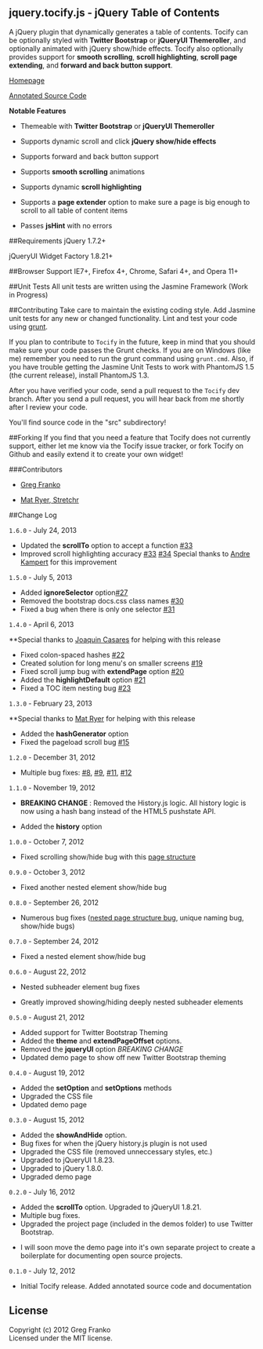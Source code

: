jquery.tocify.js - jQuery Table of Contents
-------------------------------------------

A jQuery plugin that dynamically generates a table of contents. Tocify can be optionally styled with **Twitter Bootstrap** or **jQueryUI Themeroller**, and optionally animated with jQuery show/hide effects. Tocify also optionally provides support for **smooth scrolling**, **scroll highlighting**, **scroll page extending**, and **forward and back button support**.

[Homepage](http://gregfranko.com/jquery.tocify.js/)

[Annotated Source Code](http://gregfranko.com/jquery.tocify.js/docs/jquery.tocify.html)

**Notable Features**

   - Themeable with **Twitter Bootstrap** or **jQueryUI Themeroller**

   - Supports dynamic scroll and click **jQuery show/hide effects**

   - Supports forward and back button support

   - Supports **smooth scrolling** animations

   - Supports dynamic **scroll highlighting**

   - Supports a **page extender** option to make sure a page is big enough to scroll to all table of content items

   - Passes **jsHint** with no errors

##Requirements
jQuery 1.7.2+

jQueryUI Widget Factory 1.8.21+

##Browser Support
IE7+, Firefox 4+, Chrome, Safari 4+, and Opera 11+

##Unit Tests
All unit tests are written using the Jasmine Framework (Work in Progress)

##Contributing
Take care to maintain the existing coding style. Add Jasmine unit tests for any new or changed functionality. Lint and test your code using [grunt](https://github.com/cowboy/grunt).

If you plan to contribute to `Tocify` in the future, keep in mind that you should make sure your code passes the Grunt checks.  If you are on Windows (like me) remember you need to run the grunt command using `grunt.cmd`.  Also, if you have trouble getting the Jasmine Unit Tests to work with PhantomJS 1.5 (the current release), install PhantomJS 1.3.

After you have verified your code, send a pull request to the `Tocify` dev branch.  After you send a pull request, you will hear back from me shortly after I review your code.

You'll find source code in the "src" subdirectory!

##Forking
If you find that you need a feature that Tocify does not currently support, either let me know via the Tocify issue tracker, or fork Tocify on Github and easily extend it to create your own widget!

###Contributors

  * [Greg Franko](https://github.com/gfranko)

  * [Mat Ryer, Stretchr](https://github.com/matryer)

##Change Log

`1.6.0` - July 24, 2013

- Updated the **scrollTo**  option to accept a function [#33](https://github.com/gfranko/jquery.tocify.js/issues/33)
- Improved scroll highlighting accuracy [#33](https://github.com/gfranko/jquery.tocify.js/issues/33) [#34](https://github.com/gfranko/jquery.tocify.js/issues/34) Special thanks to [Andre Kampert](https://github.com/andrekampert) for this improvement

`1.5.0` - July 5, 2013

- Added **ignoreSelector**  option[#27](https://github.com/gfranko/jquery.tocify.js/issues/27)
- Removed the bootstrap docs.css class names [#30](https://github.com/gfranko/jquery.tocify.js/issues/30)
- Fixed a bug when there is only one selector [#31](https://github.com/gfranko/jquery.tocify.js/issues/31)

`1.4.0` - April 6, 2013

**Special thanks to [Joaquin Casares](https://github.com/joaquincasares) for helping with this release

- Fixed colon-spaced hashes [#22](https://github.com/gfranko/jquery.tocify.js/pull/22)
- Created solution for long menu's on smaller screens [#19](https://github.com/gfranko/jquery.tocify.js/issues/19)
- Fixed scroll jump bug with **extendPage** option [#20](https://github.com/gfranko/jquery.tocify.js/issues/20)
- Added the **highlightDefault** option [#21](https://github.com/gfranko/jquery.tocify.js/issues/21)
- Fixed a TOC item nesting bug [#23](https://github.com/gfranko/jquery.tocify.js/issues/23)

`1.3.0` - February 23, 2013

**Special thanks to [Mat Ryer](https://github.com/matryer) for helping with this release

- Added the **hashGenerator** option
- Fixed the pageload scroll bug [#15](https://github.com/gfranko/jquery.tocify.js/issues/15)

`1.2.0` - December 31, 2012

- Multiple bug fixes: [#8](https://github.com/gfranko/jquery.tocify.js/issues/8), [#9](https://github.com/gfranko/jquery.tocify.js/issues/9), [#11](https://github.com/gfranko/jquery.tocify.js/issues/11), [#12](https://github.com/gfranko/jquery.tocify.js/issues/12)

`1.1.0` - November 19, 2012

- **BREAKING CHANGE** : Removed the History.js logic.  All history logic is now using a hash bang instead of the HTML5 pushstate API.

-  Added the **history** option

`1.0.0` - October 7, 2012

- Fixed scrolling show/hide bug with this [page structure](https://github.com/gfranko/jquery.tocify.js/issues/6)

`0.9.0` - October 3, 2012

- Fixed another nested element show/hide bug

`0.8.0` - September 26, 2012

- Numerous bug fixes ([nested page structure bug](https://github.com/gfranko/jquery.tocify.js/issues/4), unique naming bug, show/hide bugs)

`0.7.0` - September 24, 2012

- Fixed a nested element show/hide bug

`0.6.0` - August 22, 2012

- Nested subheader element bug fixes

- Greatly improved showing/hiding deeply nested subheader elements

`0.5.0` - August 21, 2012

- Added support for Twitter Bootstrap Theming
- Added the **theme** and **extendPageOffset** options.
- Removed the **jqueryUI** option *BREAKING CHANGE*
- Updated demo page to show off new Twitter Bootstrap theming

`0.4.0` - August 19, 2012

- Added the **setOption** and **setOptions** methods
- Upgraded the CSS file
- Updated demo page

`0.3.0` - August 15, 2012

- Added the **showAndHide** option.
- Bug fixes for when the jQuery history.js plugin is not used
- Upgraded the CSS file (removed unneccessary styles, etc.)
- Upgraded to jQueryUI 1.8.23.
- Upgraded to jQuery 1.8.0.
- Upgraded demo page

`0.2.0` - July 16, 2012

- Added the **scrollTo** option.  Upgraded to jQueryUI 1.8.21.
- Multiple bug fixes.
- Upgraded the project page (included in the demos folder) to use Twitter Bootstrap.
* I will soon move the demo page into it's own separate project to create a boilerplate for documenting open source projects.

`0.1.0` - July 12, 2012

- Initial Tocify release.  Added annotated source code and documentation


## License
Copyright (c) 2012 Greg Franko  
Licensed under the MIT license.